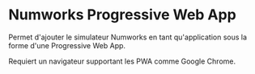 # Numworks Progressive Web App

Permet d'ajouter le simulateur Numworks en tant qu'application sous la forme d'une Progressive Web App.

Requiert un navigateur supportant les PWA comme Google Chrome.
